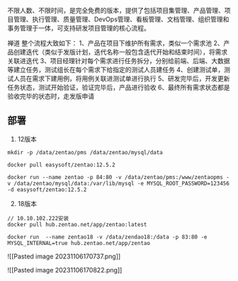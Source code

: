 不限人数、不限时间，是完全免费的版本，提供了包括项目集管理、产品管理、项目管理、执行管理、质量管理、DevOps管理、看板管理、文档管理、组织管理和事务管理于一体，可支持研发项目管理的核心流程。


禅道 整个流程大致如下：
1、产品在项目下维护所有需求，类似一个需求池
2、产品创建迭代（类似于发版计划，迭代名称一般包含迭代开始和结束时间），将需求关联进迭代
3、项目经理针对每个需求进行任务拆分，分别给前端、后端、大数据等建立任务，测试组长在每个需求下给指定的测试人员建任务
4、创建测试单，测试人员在需求下建用例，将用例关联进测试单进行执行
5、研发完毕后，开发更新任务状态，测试开始验证，验证完毕后，产品进行验收
6、最终所有需求状态都是验收完毕的状态时，走发版申请



## 部署
1. 12版本
```
mkdir -p /data/zentao/pms /data/zentao/mysql/data

docker pull easysoft/zentao:12.5.2

docker run --name zentao -p 84:80 -v /data/zentao/pms:/www/zentaopms -v /data/zentao/mysql/data:/var/lib/mysql -e MYSQL_ROOT_PASSWORD=123456 -d easysoft/zentao:12.5.2
```
2. 18版本

```shell
// 10.10.102.222安装
docker pull hub.zentao.net/app/zentao:latest

docker run  --name zentao18 -v /data/zendao18:/data -p 83:80 -e MYSQL_INTERNAL=true hub.zentao.net/app/zentao

```

![[Pasted image 20231106170737.png]]

![[Pasted image 20231106170822.png]]